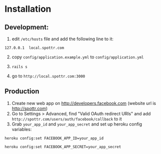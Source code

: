
# Installation

## Development:

1. edit `/etc/hosts` file and add the following line to it:
```
127.0.0.1  local.spottr.com
```

2. copy `config/application.example.yml` to `config/application.yml`

3. `rails s`

4. go to `http://local.spottr.com:3000`

## Production
1. Create new web app on http://developers.facebook.com (website url is
   http://spottr.com)
2. Go to Settings > Advanced, find "Valid OAuth redirect URIs" and add `http://spottr.com/users/auth/facebook/callback` to it
3. Grab `your_app_id` and `your_app_secret` and set up heroku config variables:

`heroku config:set FACEBOOK_APP_ID=your_app_id`

`heroku config:set FACEBOOK_APP_SECRET=your_app_secret`
